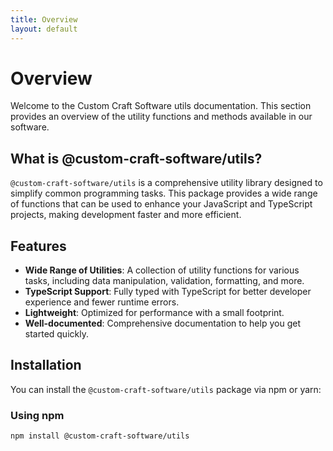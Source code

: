 ```yaml
---
title: Overview
layout: default
---
```


# Overview

Welcome to the Custom Craft Software utils documentation. This section provides an overview of the utility functions and methods available in our software.

## What is @custom-craft-software/utils?

`@custom-craft-software/utils` is a comprehensive utility library designed to simplify common programming tasks. This package provides a wide range of functions that can be used to enhance your JavaScript and TypeScript projects, making development faster and more efficient.

## Features

- **Wide Range of Utilities**: A collection of utility functions for various tasks, including data manipulation, validation, formatting, and more.
- **TypeScript Support**: Fully typed with TypeScript for better developer experience and fewer runtime errors.
- **Lightweight**: Optimized for performance with a small footprint.
- **Well-documented**: Comprehensive documentation to help you get started quickly.

## Installation

You can install the `@custom-craft-software/utils` package via npm or yarn:

### Using npm

```sh
npm install @custom-craft-software/utils